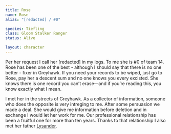 ```yaml
---
title: Rose
name: Rose
alias: "[redacted] / #0"

species: Tiefling
class: Gloom Stalker Ranger
status: Alive

layout: character
---
```


Per her request I call her [redacted] in my logs. To me she is #0 of team 14. Rose has been one of the best - although I should say that there is no one better - fixer in Greyhawk. If you need your records to be wiped, just go to Rose, pay her a descent sum and no one knows you every excisted. She knows there is one record you can’t erase—and if you’re reading this, you know exactly what I mean. 

I met her in the streets of Greyhawk. As a collector of information, someone who does the opposite is very intreging to me. After some persuasion we made a deal. She would give me information before deletion and in exchange I would let her work for me. Our professional relationship has been a fruitful one for more than ten years. Thanks to that relationship I also met her father [Lysander](../lysander).